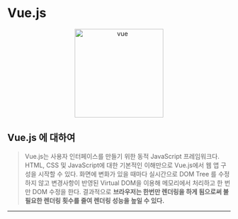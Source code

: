 # Vue.js

<p align="center"><img src="https://github.com/lbsafe/Vue/assets/65703793/7496a4d2-a006-4178-a72e-9b132a7fdb40" alt="vue" width="200px"></p>

## Vue.js 에 대하여
>Vue.js는 사용자 인터페이스를 만들기 위한 동적 JavaScript 프레임워크다.   
HTML, CSS 및 JavaScript에 대한 기본적인 이해만으로 Vue.js에서 웹 앱 구성을 시작할 수 있다. 화면에 변화가 있을 때마다 실시간으로 DOM Tree 를 수정하지 않고 변경사항이 반영된 Virtual DOM을 이용해 메모리에서 처리하고 한 번만 DOM 수정을 한다. 결과적으로 **브라우저는 한번만 렌더링을 하게 됨으로써 불필요한 렌더링 횟수를 줄여 렌더링 성능을 높일 수 있다.**
***